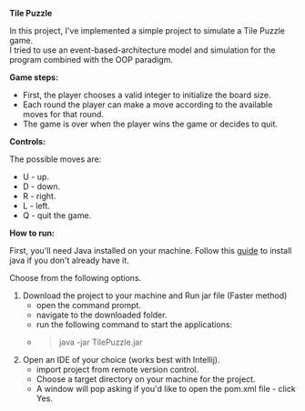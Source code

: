 <p><strong>Tile Puzzle</strong></p>
<p>In this project, I've implemented a simple project to simulate a Tile Puzzle game.<br />I tried to use an event-based-architecture model and simulation for the program combined with the OOP paradigm.</p>
<p><strong>Game steps:</strong></p>
<ul>
<li>First, the player chooses a valid integer to initialize the board size.</li>
<li>Each round the player can make a move according to the available moves for that round.</li>
<li>The game is over when the player wins the game or decides to quit.</li>
</ul>
<p><strong>Controls:</strong></p>
<p>The possible moves are:&nbsp;</p>
<ul>
<li>U - up.</li>
<li>D - down.</li>
<li>R - right.</li>
<li>L - left.</li>
<li>Q - quit the game.</li>
</ul>
<p><strong>How to run:</strong></p>
<p>First, you'll need Java installed on your machine. Follow&nbsp;this <a href="https://www.java.com/en/download/help/download_options.html">guide</a> to install java if you don't already have it.</p>
<p>Choose from the following options.</p>
<ol>
<li>Download the project to your machine and Run jar file (Faster method)&nbsp;
<ul>
<li>open the command prompt.</li>
<li>navigate to the downloaded folder.</li>
<li>run the following command to start the applications:&nbsp;</li>
<li>
<blockquote>java -jar TilePuzzle.jar</blockquote>
</li>
</ul>
</li>
<li>Open an IDE of your choice (works best with Intellij).
<ul>
<li>import project from remote version control.</li>
<li>Choose a target directory on your machine for the project.</li>
<li>A window will pop asking if you'd like to open the pom.xml file - click Yes.</li>
</ul>
</li>
</ol>
